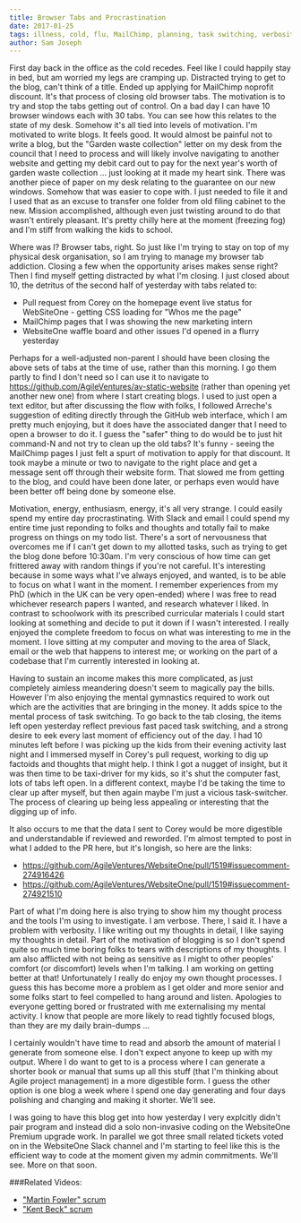 ```yaml
---
title: Browser Tabs and Procrastination
date: 2017-01-25
tags: illness, cold, flu, MailChimp, planning, task switching, verbosity, communication
author: Sam Joseph
---
```


First day back in the office as the cold recedes.  Feel like I could happily stay in bed, but am worried my legs are cramping up.  Distracted trying to get to the blog, can't think of a title. Ended up applying for MailChimp noprofit discount.  It's that process of closing old browser tabs.   The motivation is to try and stop the tabs getting out of control.  On a bad day I can have 10 browser windows each with 30 tabs.  You can see how this relates to the state of my desk.  Somehow it's all tied into levels of motivation.  I'm motivated to write blogs.  It feels good.  It would almost be painful not to write a blog, but the "Garden waste collection" letter on my desk from the council that I need to process and will likely involve navigating to another website and getting my debit card out to pay for the next year's worth of garden waste collection ... just looking at it made my heart sink.  There was another piece of paper on my desk relating to the guarantee on our new windows.  Somehow that was easier to cope with.  I just needed to file it and I used that as an excuse to transfer one folder from old filing cabinet to the new.   Mission accomplished, although even just twisting around to do that wasn't entirely pleasant.  It's pretty chilly here at the moment (freezing fog) and I'm stiff from walking the kids to school.

Where was I?  Browser tabs, right.  So just like I'm trying to stay on top of my physical desk organisation, so I am trying to manage my browser tab addiction.  Closing a few when the opportunity arises makes sense right?  Then I find myself getting distracted by what I'm closing.  I just closed about 10, the detritus of the second half of yesterday with tabs related to:

* Pull request from Corey on the homepage event live status for WebSiteOne - getting CSS loading for "Whos me the page"
* MailChimp pages that I was showing the new marketing intern
* WebsiteOne waffle board and other issues I'd opened in a flurry yesterday

Perhaps for a well-adjusted non-parent I should have been closing the above sets of tabs at the time of use, rather than this morning. I go them partly to find I don't need so I can use it to navigate to https://github.com/AgileVentures/av-static-website (rather than opening yet another new one) from where I start creating blogs.  I used to just open a text editor, but after discussing the flow with folks, I followed Arreche's suggestion of editing directly through the GitHub web interface, which I am pretty much enjoying, but it does have the associated danger that I need to open a browser to do it.  I guess the "safer" thing to do would be to just hit command-N and not try to clean up the old tabs?  It's funny - seeing the MailChimp pages I just felt a spurt of motivation to apply for that discount.  It took maybe a minute or two to navigate to the right place and get a message sent off through their website form.  That slowed me from getting to the blog, and could have been done later, or perhaps even would have been better off being done by someone else.

Motivation, energy, enthusiasm, energy, it's all very strange.  I could easily spend my entire day procrastinating.  With Slack and email I could spend my entire time just reponding to folks and thoughts and totally fail to make progress on things on my todo list.  There's a sort of nervousness that overcomes me if I can't get down to my allotted tasks, such as trying to get the blog done before 10:30am.  I'm very conscious of how time can get frittered away with random things if you're not careful.  It's interesting because in some ways what I've always enjoyed, and wanted, is to be able to focus on what I want in the moment.  I remember experiences from my PhD (which in the UK can be very open-ended) where I was free to read whichever research papers I wanted, and research whatever I liked.  In contrast to schoolwork with its prescribed curricular materials I could start looking at something and decide to put it down if I wasn't interested.  I really enjoyed the complete freedom to focus on what was interesting to me in the moment.  I love sitting at my computer and moving to the area of Slack, email or the web that happens to interest me; or working on the part of a codebase that I'm currently interested in looking at.

Having to sustain an income makes this more complicated, as just completely aimless meandering doesn't seem to magically pay the bills.  However I'm also enjoying the mental gymnastics required to work out which are the activities that are bringing in the money.  It adds spice to the mental process of task switching.  To go back to the tab closing, the items left open yesterday reflect previous fast paced task switching, and a strong desire to eek every last moment of efficiency out of the day.  I had 10 minutes left before I was picking up the kids from their evening activity last night and I immersed myself in Corey's pull request, working to dig up factoids and thoughts that might help.  I think I got a nugget of insight, but it was then time to be taxi-driver for my kids, so it's shut the computer fast, lots of tabs left open.  In a different context, maybe I'd be taking the time to clear up after myself, but then again maybe I'm just a vicious task-switcher.  The process of clearing up being less appealing or interesting that the digging up of info.

It also occurs to me that the data I sent to Corey would be more digestible and understandable if reviewed and reworded.  I'm almost tempted to post in what I added to the PR here, but it's longish, so here are the links:

* https://github.com/AgileVentures/WebsiteOne/pull/1519#issuecomment-274916426
* https://github.com/AgileVentures/WebsiteOne/pull/1519#issuecomment-274921510

Part of what I'm doing here is also trying to show him my thought process and the tools I'm using to investigate.  I am verbose.  There, I said it.  I have a problem with verbosity.  I like writing out my thoughts in detail, I like saying my thoughts in detail.  Part of the motivation of blogging is so I don't spend quite so much time boring folks to tears with descriptions of my thoughts.  I am also afflicted with not being as sensitive as I might to other peoples' comfort (or discomfort) levels when I'm talking.  I am working on getting better at that!  Unfortunately I really do enjoy my own thought processes.  I guess this has become more a problem as I get older and more senior and some folks start to feel compelled to hang around and listen.  Apologies to everyone getting bored or frustrated with me externalising my mental activity.  I know that people are more likely to read tightly focused blogs, than they are my daily brain-dumps ...

I certainly wouldn't have time to read and absorb the amount of material I generate from someone else.  I don't expect anyone to keep up with my output.  Where I do want to get to is a process where I can generate a shorter book or manual that sums up all this stuff (that I'm thinking about Agile project management) in a more digestible form.  I guess the other option is one blog a week where I spend one day generating and four days polishing and changing and making it shorter.  We'll see.

I was going to have this blog get into how yesterday I very explcitly didn't pair program and instead did a solo non-invasive coding on the WebsiteOne Premium upgrade work.  In parallel we got three small related tickets voted on in the WebsiteOne Slack channel and I'm starting to feel like this is the efficient way to code at the moment given my admin commitments.  We'll see.  More on that soon.

###Related Videos:

* ["Martin Fowler" scrum](https://www.youtube.com/watch?v=M599bZzEAkw)
* ["Kent Beck" scrum](https://www.youtube.com/watch?v=li0wQC1LQ3Y)
